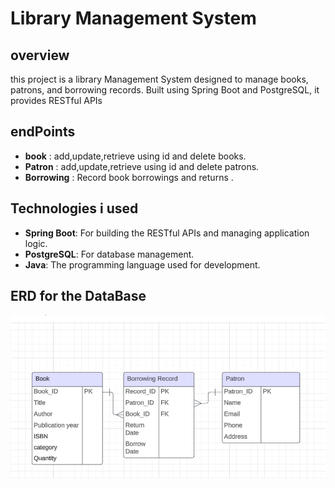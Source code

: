# Library Management System
## overview
this project is a library Management System designed to manage books, patrons, and borrowing records. Built using Spring Boot and PostgreSQL, it provides RESTful APIs

## endPoints  
- **book** : add,update,retrieve using id and delete books.
- **Patron** : add,update,retrieve using id and delete patrons.
- **Borrowing** : Record book borrowings and returns .
## Technologies i used
- **Spring Boot**: For building the RESTful APIs and managing application logic.
- **PostgreSQL**: For database management.
- **Java**: The programming language used for development.
## ERD for the DataBase
![ERD](ERD.PNG)